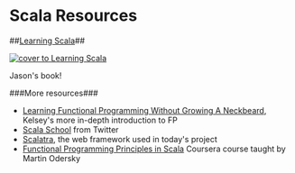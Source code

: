 Scala Resources
=========

##[Learning Scala](http://shop.oreilly.com/product/0636920030287.do)##

[![cover to Learning Scala](http://akamaicovers.oreilly.com/images/0636920030287/rc_lrg.jpg)](http://shop.oreilly.com/product/0636920030287.do)

Jason's book!

###More resources###
* [Learning Functional Programming Without Growing A Neckbeard](https://www.youtube.com/watch?v=OOvL6QAxRK4), Kelsey's more in-depth introduction to FP
* [Scala School](http://twitter.github.io/scala_school/) from Twitter
* [Scalatra](http://www.scalatra.org), the web framework used in today's project
* [Functional Programming Principles in Scala](https://www.coursera.org/course/progfun) Coursera course taught by Martin Odersky